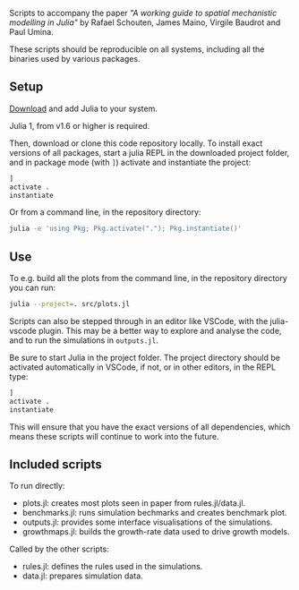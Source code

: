 Scripts to accompany the paper _"A working guide to spatial mechanistic
modelling in Julia"_ by Rafael Schouten, James Maino, Virgile Baudrot and Paul
Umina.

These scripts should be reproducible on all systems, including all the binaries
used by various packages.

## Setup

[Download](https://julialang.org/downloads/) and add Julia to your system.

Julia 1, from v1.6 or higher is required.

Then, download or clone this code repository locally. To install exact versions
of all packages, start a julia REPL in the downloaded project folder, and in
package mode (with `]`) activate and instantiate the project:

```julia
] 
activate .
instantiate
```

Or from a command line, in the repository directory:

```bash
julia -e 'using Pkg; Pkg.activate("."); Pkg.instantiate()'
```

## Use

To e.g. build all the plots from the command line, in the repository directory
you can run:

```bash
julia --project=. src/plots.jl
```

Scripts can also be stepped through in an editor like VSCode, with the
julia-vscode plugin. This may be a better way to explore and analyse the code,
and to run the simulations in `outputs.jl`. 

Be sure to start Julia in the project folder. The project directory should be
activated automatically in VSCode, if not, or in other editors, in the REPL
type:

```julia
] 
activate .
instantiate
```

This will ensure that you have the exact versions of all dependencies, which
means these scripts will continue to work into the future.

## Included scripts

To run directly:
- plots.jl: creates most plots seen in paper from rules.jl/data.jl.
- benchmarks.jl: runs simulation bechmarks and creates benchmark plot.
- outputs.jl: provides some interface visualisations of the simulations.
- growthmaps.jl: builds the growth-rate data used to drive growth models.

Called by the other scripts:
- rules.jl: defines the rules used in the simulations.
- data.jl: prepares simulation data.

